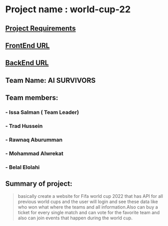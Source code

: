 # Project name :  world-cup-22

## [Project Requirements](https://github.com/ai-survivors/world-cup-22/blob/main/requirement.md)

## [FrontEnd URL](https://github.com/ai-survivors/world_cup_22_frontend)
## [BackEnd URL](https://github.com/ai-survivors/world-cup-22-backend)


## Team Name: AI SURVIVORS 

## Team members:


### - Issa Salman ( Team Leader)


### - Trad Hussein


### - Rawnaq Aburumman


### - Mohammad Alwrekat


### - Belal Elolahi


## Summary of project:

> basically create a website for  Fifa world cup 2022 that has API for all previous world cups and the user will login and see these data like who won what where the teams and all information.Also can buy a ticket for every single match and can vote for the favorite team and also can join events that happen during the world cup.
